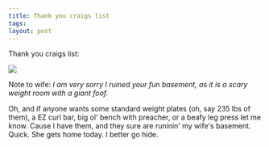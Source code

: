 ```yaml
---
title: Thank you craigs list
tags: 
layout: post
---
```

Thank you craigs list:

<img src="http://photos.fuzzymonk.com/blog/image/595/IMG_0365.jpg" />



Note to wife: _I am very sorry I ruined your fun basement, as it is a scary weight room with a giant foof._



Oh, and if anyone wants some standard weight plates (oh, say 235 lbs of them), a EZ curl bar, big ol' bench with preacher, or a beafy leg press let me know.  Cause I have them, and they sure are runinin' my wife's basement.  Quick.  She gets home today. I better go hide.
